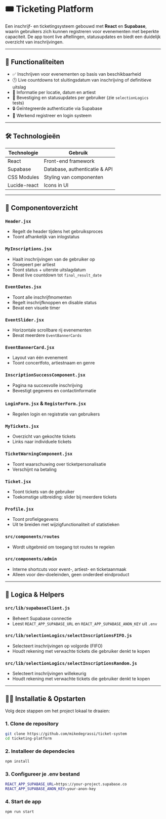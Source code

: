 # 🎟️ Ticketing Platform

Een inschrijf- en ticketingsysteem gebouwd met **React** en **Supabase**, waarin gebruikers zich kunnen registreren voor evenementen met beperkte capaciteit. De app toont live aftellingen, statusupdates en biedt een duidelijk overzicht van inschrijvingen.

---

## 🚀 Functionaliteiten

- ✅ Inschrijven voor evenementen op basis van beschikbaarheid  
- 🕒 Live countdowns tot sluitingsdatum van inschrijving of definitieve uitslag  
- 📍 Informatie per locatie, datum en artiest  
- 📩 Bevestiging en statusupdates per gebruiker (zie `selectionLogics` tests)  
- 🔒 Geïntegreerde authenticatie via Supabase  
- 👤 Werkend registreer en login systeem

---

## 🛠️ Technologieën

| Technologie     | Gebruik                            |
|-----------------|-------------------------------------|
| React           | Front-end framework                 |
| Supabase        | Database, authenticatie & API       |
| CSS Modules     | Styling van componenten             |
| Lucide-react    | Icons in UI                         |

---

## 📂 Componentoverzicht

### `Header.jsx`
- Regelt de header tijdens het gebruiksproces  
- Toont afhankelijk van inlogstatus  

### `MyInscriptions.jsx`
- Haalt inschrijvingen van de gebruiker op  
- Groepeert per artiest  
- Toont status + uiterste uitslagdatum  
- Bevat live countdown tot `final_result_date`  

### `EventDates.jsx`
- Toont alle inschrijfmomenten  
- Regelt inschrijfknoppen en disable status  
- Bevat een visuele timer  

### `EventSlider.jsx`
- Horizontale scrollbare rij evenementen  
- Bevat meerdere `EventBannerCards`  

### `EventBannerCard.jsx`
- Layout van één evenement  
- Toont concertfoto, artiestnaam en genre  

### `InscriptionSuccessComponent.jsx`
- Pagina na succesvolle inschrijving  
- Bevestigt gegevens en contactinformatie  

### `LoginForm.jsx` & `RegisterForm.jsx`
- Regelen login en registratie van gebruikers  

### `MyTickets.jsx`
- Overzicht van gekochte tickets  
- Links naar individuele tickets  

### `TicketWarningComponent.jsx`
- Toont waarschuwing over ticketpersonalisatie  
- Verschijnt na betaling  

### `Ticket.jsx`
- Toont tickets van de gebruiker  
- Toekomstige uitbreiding: slider bij meerdere tickets  

### `Profile.jsx`
- Toont profielgegevens  
- Uit te breiden met wijzigfunctionaliteit of statistieken  

### `src/components/routes`
- Wordt uitgebreid om toegang tot routes te regelen  

### `src/components/admin`
- Interne shortcuts voor event-, artiest- en ticketaanmaak  
- Alleen voor dev-doeleinden, geen onderdeel eindproduct  

---

## 🔧 Logica & Helpers

### `src/lib/supabaseClient.js`
- Beheert Supabase connectie  
- Leest `REACT_APP_SUPABASE_URL` en `REACT_APP_SUPABASE_ANON_KEY` uit `.env`  

### `src/lib/selectionLogics/selectInscriptionsFIFO.js`
- Selecteert inschrijvingen op volgorde (FIFO)  
- Houdt rekening met verwachte tickets die gebruiker denkt te kopen 

### `src/lib/selectionLogics/selectInscriptionsRandom.js`
- Selecteert inschrijvingen willekeurig  
- Houdt rekening met verwachte tickets die gebruiker denkt te kopen  

---

## 🧑‍💻 Installatie & Opstarten

Volg deze stappen om het project lokaal te draaien:

### 1. Clone de repository
```bash
git clone https://github.com/mikedegrassi/ticket-system
cd ticketing-platform
```

### 2. Installeer de dependecies
```bash
npm install
```

### 3. Configureer je .env bestand
```bash
REACT_APP_SUPABASE_URL=https://your-project.supabase.co
REACT_APP_SUPABASE_ANON_KEY=your-anon-key
```

### 4. Start de app
```bash
npm run start
```
